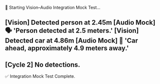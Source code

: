 🔹 Starting Vision–Audio Integration Mock Test...

[Vision] Detected person at 2.45m
[Audio Mock] 🗣️ 'Person detected at 2.5 meters.'
[Vision] Detected car at 4.86m
[Audio Mock] 🚗 'Car ahead, approximately 4.9 meters away.'
----
[Cycle 2] No detections.
----
✅ Integration Mock Test Complete.

